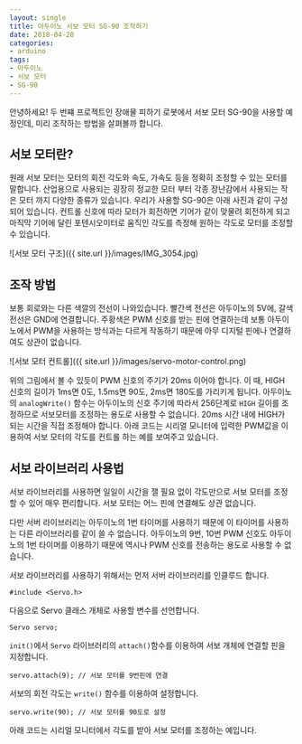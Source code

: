 ```yaml
---
layout: single
title: 아두이노 서보 모터 SG-90 조작하기
date: 2018-04-28
categories: 
- arduino
tags:
- 아두이노
- 서보 모터
- SG-90
---
```


안녕하세요! 두 번쨰 프로젝트인 장애물 피하기 로봇에서 서보 모터 SG-90을 사용할 예정인데, 미리 조작하는 방법을 살펴볼까 합니다.

## 서보 모터란?

원래 서보 모터는 모터의 회전 각도와 속도, 가속도 등을 정확히 조정할 수 있는 모터를 말합니다. 산업용으로 사용되는 굉장히 정교한 모터 부터 각종 장난감에서 사용되는 작은 모터 까지 다양한 종류가 있습니다. 우리가 사용할 SG-90은 아래 사진과 같이 구성되어 있습니다. 컨트롤 신호에 따라 모터가 회전하면 기어가 같이 맞물려 회전하게 되고 마직막 기어에 달린 포텐시오미터로 움직인 각도를 측정해 원하는 각도로 모터를 조정할 수 있습니다. 

![서보 모터 구조]({{ site.url }}/images/IMG_3054.jpg)

## 조작 방법

보통 회로와는 다른 색깔의 전선이 나와있습니다. 빨간색 전선은 아두이노의 5V에, 갈색 전선은 GND에 연결합니다. 주황색은 PWM 신호를 받는 핀에 연결하는데 보통 아두이노에서 PWM을 사용하는 방식과는 다르게 작동하기 때문에 아무 디지털 핀에나 연결하여도 상관이 없습니다.

![서보 모터 컨트롤]({{ site.url }}/images/servo-motor-control.png)

위의 그림에서 볼 수 있듯이 PWM 신호의 주기가 20ms 이어야 합니다. 이 때, HIGH 신호의 길이가 1ms면 0도, 1.5ms면 90도, 2ms면 180도를 가리키게 됩니다. 아두이노의 `analogWrite()` 함수는 아두이노의 신호 주기에 따라서 256단계로 `HIGH` 길이를 조정하므로 서보모터를 조정하는 용도로 사용할 수 없습니다. 20ms 시간 내에 HIGH가 되는 시간을 직접 조정해야 합니다. 아래 코드는 시리얼 모니터에 입력한 PWM값을 이용하여 서보 모터의 각도를 컨트롤 하는 예를 보여주고 있습니다.

<script src="https://gist.github.com/MyoungJinKim/50f1b261b74ea2dfa3802efc73368957.js"></script>

## 서보 라이브러리 사용법

서보 라이브러리를 사용하면 일일이 시간을 잴 필요 없이 각도만으로 서보 모터를 조정할 수 있어 매우 편리합니다. 서보 모터는 어느 핀에 연결해도 상관 없습니다.
 
다만 서버 라이브러리는 아두이노의 1번 타이머를 사용하기 때문에 이 타이머를 사용하는 다른 라이브러리를 같이 쓸 수 없습니다. 아두이노의 9번, 10번 PWM 신호도 아두이노의 1번 타이머를 이용하기 때문에 역시나 PWM 신호를 전송하는 용도로 사용할 수 없습니다. 

서보 라이브러리를 사용하기 위해서는 먼저 서버 라이브러리를 인클루드 합니다.

````
#include <Servo.h>
````

다음으로 Servo 클래스 개체로 사용할 변수를 선언합니다.

````
Servo servo;
````

`init()`에서 `Servo` 라이브러리의 `attach()`함수를 이용하여 서보 개체에 연결할 핀을 지정합니다.

````
servo.attach(9); // 서보 모터를 9번핀에 연결
````

서보의 회전 각도는 `write()` 함수를 이용하여 설정합니다.

````
servo.write(90); // 서보 모터를 90도로 설정
````

아래 코드는 시리얼 모니터에서 각도를 받아 서보 모터를 조정하는 예입니다.

<script src="https://gist.github.com/MyoungJinKim/5f9d71c95511cef0d99bd6a3dee1c7a4.js"></script>

